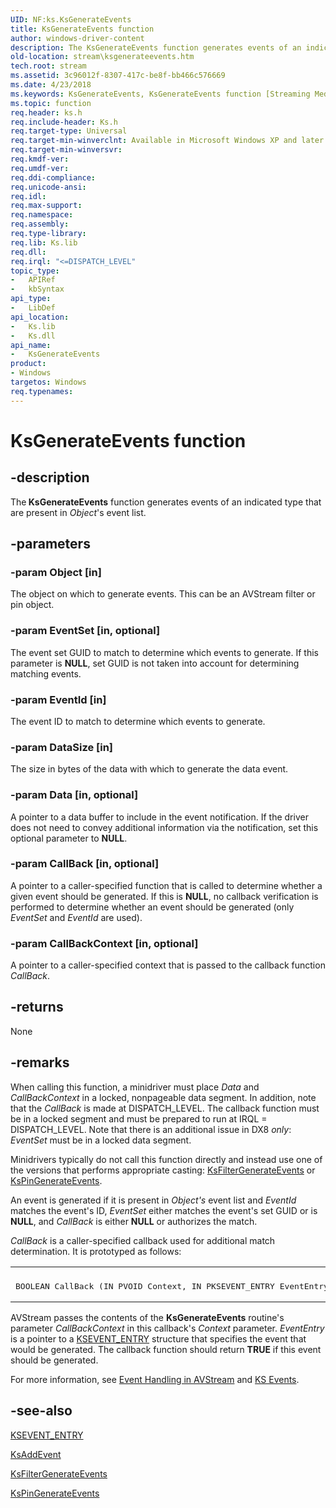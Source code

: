 ```yaml
---
UID: NF:ks.KsGenerateEvents
title: KsGenerateEvents function
author: windows-driver-content
description: The KsGenerateEvents function generates events of an indicated type that are present in Object's event list.
old-location: stream\ksgenerateevents.htm
tech.root: stream
ms.assetid: 3c96012f-8307-417c-be8f-bb466c576669
ms.date: 4/23/2018
ms.keywords: KsGenerateEvents, KsGenerateEvents function [Streaming Media Devices], avfunc_47306d1b-67f9-4ea6-81bb-3b76b848667a.xml, ks/KsGenerateEvents, stream.ksgenerateevents
ms.topic: function
req.header: ks.h
req.include-header: Ks.h
req.target-type: Universal
req.target-min-winverclnt: Available in Microsoft Windows XP and later operating systems and DirectX 8.0 and later DirectX versions.
req.target-min-winversvr: 
req.kmdf-ver: 
req.umdf-ver: 
req.ddi-compliance: 
req.unicode-ansi: 
req.idl: 
req.max-support: 
req.namespace: 
req.assembly: 
req.type-library: 
req.lib: Ks.lib
req.dll: 
req.irql: "<=DISPATCH_LEVEL"
topic_type:
-	APIRef
-	kbSyntax
api_type:
-	LibDef
api_location:
-	Ks.lib
-	Ks.dll
api_name:
-	KsGenerateEvents
product:
- Windows
targetos: Windows
req.typenames: 
---
```


# KsGenerateEvents function


## -description


The<b> KsGenerateEvents</b> function generates events of an indicated type that are present in <i>Object</i>'s event list.


## -parameters




### -param Object [in]

The object on which to generate events. This can be an AVStream filter or pin object.


### -param EventSet [in, optional]

The event set GUID to match to determine which events to generate. If this parameter is <b>NULL</b>, set GUID is not taken into account for determining matching events.


### -param EventId [in]

The event ID to match to determine which events to generate.


### -param DataSize [in]

The size in bytes of the data with which to generate the data event.


### -param Data [in, optional]

A pointer to a data buffer to include in the event notification. If the driver does not need to convey additional information via the notification, set this optional parameter to <b>NULL</b>.


### -param CallBack [in, optional]

A pointer to a caller-specified function that is called to determine whether a given event should be generated. If this is <b>NULL</b>, no callback verification is performed to determine whether an event should be generated (only <i>EventSet </i>and <i>EventId</i> are used).


### -param CallBackContext [in, optional]

A pointer to a caller-specified context that is passed to the callback function <i>CallBack</i>.


## -returns



None




## -remarks



When calling this function, a minidriver must place <i>Data</i> and <i>CallBackContext</i> in a locked, nonpageable data segment. In addition, note that the <i>CallBack</i> is made at DISPATCH_LEVEL. The callback function must be in a locked segment and must be prepared to run at IRQL = DISPATCH_LEVEL. Note that there is an additional issue in DX8 <i>only</i>: <i>EventSet</i> must be in a locked data segment.

Minidrivers typically do not call this function directly and instead use one of the versions that performs appropriate casting: <a href="https://msdn.microsoft.com/library/windows/hardware/ff562541">KsFilterGenerateEvents</a> or <a href="https://msdn.microsoft.com/library/windows/hardware/ff563500">KsPinGenerateEvents</a>.

An event is generated if it is present in <i>Object's </i>event list and <i>EventId </i>matches the event's ID, <i>EventSet</i> either matches the event's set GUID or is <b>NULL</b>, and <i>CallBack </i>is either <b>NULL</b> or authorizes the match.

<i>CallBack</i> is a caller-specified callback used for additional match determination. It is prototyped as follows:

<div class="code"><span codelanguage=""><table>
<tr>
<th></th>
</tr>
<tr>
<td>
<pre>BOOLEAN CallBack (IN PVOID Context, IN PKSEVENT_ENTRY EventEntry);</pre>
</td>
</tr>
</table></span></div>
AVStream passes the contents of the <b>KsGenerateEvents</b> routine's parameter <i>CallBackContext</i> in this callback's <i>Context</i> parameter. <i>EventEntry</i> is a pointer to a <a href="https://msdn.microsoft.com/library/windows/hardware/ff561853">KSEVENT_ENTRY</a> structure that specifies the event that would be generated. The callback function should return <b>TRUE</b> if this event should be generated.

For more information, see <a href="https://msdn.microsoft.com/7add2055-8d3f-432d-8aa1-44459ac197dd">Event Handling in AVStream</a> and <a href="https://msdn.microsoft.com/3eaa1d65-8417-4a07-b358-823394baec9b">KS Events</a>. 




## -see-also




<a href="https://msdn.microsoft.com/library/windows/hardware/ff561853">KSEVENT_ENTRY</a>



<a href="https://msdn.microsoft.com/library/windows/hardware/ff560931">KsAddEvent</a>



<a href="https://msdn.microsoft.com/library/windows/hardware/ff562541">KsFilterGenerateEvents</a>



<a href="https://msdn.microsoft.com/library/windows/hardware/ff563500">KsPinGenerateEvents</a>
 

 

